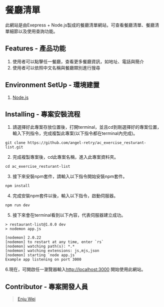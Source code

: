 # 餐廳清單
此網站是由Exepress + Node.js製成的餐廳清單網站，可查看餐廳清單、餐廳清單細節以及使用查詢功能。

## Features - 產品功能

1. 使用者可以點擊任一餐廳，查看更多餐廳資訊，如地址、電話與簡介
2. 使用者可以依照中文名稱與餐廳類別進行搜尋

## Environment SetUp - 環境建置
1. [Node.js](https://nodejs.org/en/)

## Installing - 專案安裝流程
1. 請選擇好此專案存放位置後，打開terminal，並且cd到剛選擇好的專案位置，輸入下列指令，完成複製此專案(以下指令都在terminal內完成)。
```
git clone https://github.com/angel-retry/ac_exercise_resturant-list.git
```
2. 完成複製專案後，cd此專案名稱，進入此專案資料夾。
```
cd ac_exercise_resturant-list
```
3. 接下來安裝npm套件，請輸入以下指令開始安裝npm套件。
```
npm install
```
4. 完成安裝npm套件以後，輸入以下指令，啟動伺服器。
```
npm run dev
```
5. 接下來會在terminal看到以下內容，代表伺服器建立成功。
```
> restaurant-list@1.0.0 dev
> nodemon app.js

[nodemon] 2.0.22
[nodemon] to restart at any time, enter `rs`
[nodemon] watching path(s): *.*
[nodemon] watching extensions: js,mjs,json
[nodemon] starting `node app.js`
Example app listening on port 3000
```
6.現在，可開啟任一瀏覽器輸入[http://localhost:3000](http://localhost:3000) 開始使用此網站。

## Contributor - 專案開發人員

> [Enju Wei](https://github.com/angel-retry)
